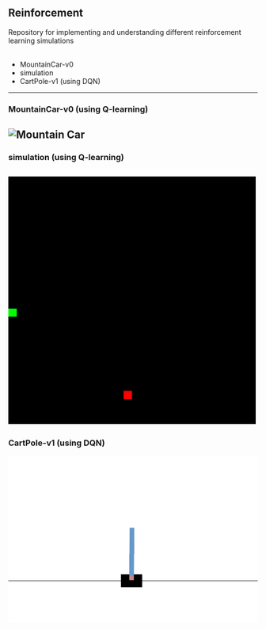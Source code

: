  ## Reinforcement  
Repository for implementing and understanding different  reinforcement learning simulations<br><br>

 - MountainCar-v0 
 - simulation 
 - CartPole-v1 (using DQN) 
---
### MountainCar-v0 (using Q-learning)  
![Mountain Car](gif/mountaincar.gif)  
---
### simulation (using Q-learning)  
![simulation](gif/simulation.gif)  
---
### CartPole-v1 (using DQN)  
![CartPole](gif/cartpole-v1.gif)
